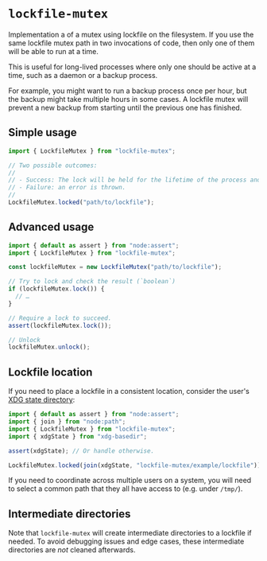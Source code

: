 # `lockfile-mutex`

Implementation a of a mutex using lockfile on the filesystem. If you use the
same lockfile mutex path in two invocations of code, then only one of them
will be able to run at a time.

This is useful for long-lived processes where only one should be active at a
time, such as a daemon or a backup process.

For example, you might want to run a backup process once per hour, but the
backup might take multiple hours in some cases. A lockfile mutex will prevent
a new backup from starting until the previous one has finished.

## Simple usage

````ts example1
import { LockfileMutex } from "lockfile-mutex";

// Two possible outcomes:
//
// - Success: The lock will be held for the lifetime of the process and released at the end.
// - Failure: an error is thrown.
//
LockfileMutex.locked("path/to/lockfile");
````

## Advanced usage

````ts example2
import { default as assert } from "node:assert";
import { LockfileMutex } from "lockfile-mutex";

const lockfileMutex = new LockfileMutex("path/to/lockfile");

// Try to lock and check the result (`boolean`)
if (lockfileMutex.lock()) {
  // …
}

// Require a lock to succeed.
assert(lockfileMutex.lock());

// Unlock
lockfileMutex.unlock();
````

## Lockfile location

If you need to place a lockfile in a consistent location, consider the user's [XDG state directory](https://specifications.freedesktop.org/basedir-spec/latest/#basics):

````ts example3
import { default as assert } from "node:assert";
import { join } from "node:path";
import { LockfileMutex } from "lockfile-mutex";
import { xdgState } from "xdg-basedir";

assert(xdgState); // Or handle otherwise.

LockfileMutex.locked(join(xdgState, "lockfile-mutex/example/lockfile"));
````

If you need to coordinate across multiple users on a system, you will need to select a common path that they all have access to (e.g. under `/tmp/`).

## Intermediate directories

Note that `lockfile-mutex` will create intermediate directories to a lockfile if needed. To avoid debugging issues and edge cases, these intermediate directories are *not* cleaned afterwards.

